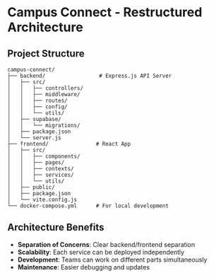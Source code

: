 # Campus Connect - Restructured Architecture

## Project Structure
```
campus-connect/
├── backend/                 # Express.js API Server
│   ├── src/
│   │   ├── controllers/
│   │   ├── middleware/
│   │   ├── routes/
│   │   ├── config/
│   │   └── utils/
│   ├── supabase/
│   │   └── migrations/
│   ├── package.json
│   └── server.js
├── frontend/               # React App
│   ├── src/
│   │   ├── components/
│   │   ├── pages/
│   │   ├── contexts/
│   │   ├── services/
│   │   └── utils/
│   ├── public/
│   ├── package.json
│   └── vite.config.js
└── docker-compose.yml      # For local development
```

## Architecture Benefits
- **Separation of Concerns**: Clear backend/frontend separation
- **Scalability**: Each service can be deployed independently
- **Development**: Teams can work on different parts simultaneously
- **Maintenance**: Easier debugging and updates
